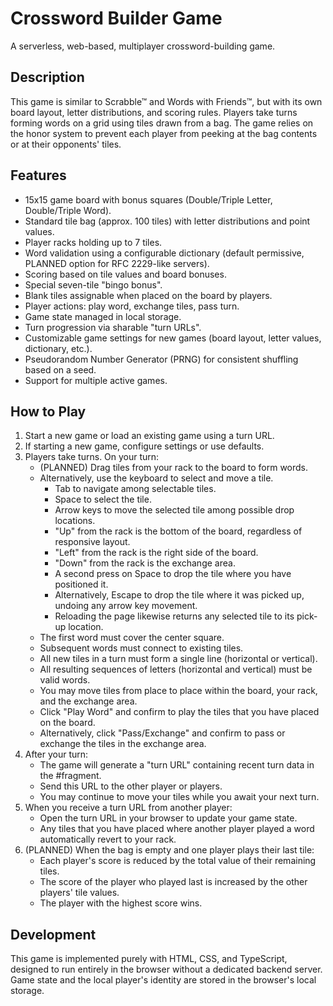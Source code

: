 # Crossword Builder Game

A serverless, web-based, multiplayer crossword-building game.

## Description

This game is similar to Scrabble™ and Words with Friends™, but with its own board layout, letter distributions, and scoring rules. Players take turns forming words on a grid using tiles drawn from a bag. The game relies on the honor system to prevent each player from peeking at the bag contents or at their opponents' tiles.

## Features

-   15x15 game board with bonus squares (Double/Triple Letter, Double/Triple Word).
-   Standard tile bag (approx. 100 tiles) with letter distributions and point values.
-   Player racks holding up to 7 tiles.
-   Word validation using a configurable dictionary (default permissive, PLANNED option for RFC 2229-like servers).
-   Scoring based on tile values and board bonuses.
-   Special seven-tile "bingo bonus".
-   Blank tiles assignable when placed on the board by players.
-   Player actions: play word, exchange tiles, pass turn.
-   Game state managed in local storage.
-   Turn progression via sharable "turn URLs".
-   Customizable game settings for new games (board layout, letter values, dictionary, etc.).
-   Pseudorandom Number Generator (PRNG) for consistent shuffling based on a seed.
-   Support for multiple active games.

## How to Play

1.  Start a new game or load an existing game using a turn URL.
2.  If starting a new game, configure settings or use defaults.
3.  Players take turns. On your turn:
    *   (PLANNED) Drag tiles from your rack to the board to form words.
    *   Alternatively, use the keyboard to select and move a tile.
        *   Tab to navigate among selectable tiles.
        *   Space to select the tile.
        *   Arrow keys to move the selected tile among possible drop locations.
        *   "Up" from the rack is the bottom of the board, regardless of responsive layout.
        *   "Left" from the rack is the right side of the board.
        *   "Down" from the rack is the exchange area.
        *   A second press on Space to drop the tile where you have positioned it.
        *   Alternatively, Escape to drop the tile where it was picked up, undoing any arrow key movement.
        *   Reloading the page likewise returns any selected tile to its pick-up location.
    *   The first word must cover the center square.
    *   Subsequent words must connect to existing tiles.
    *   All new tiles in a turn must form a single line (horizontal or vertical).
    *   All resulting sequences of letters (horizontal and vertical) must be valid words.
    *   You may move tiles from place to place within the board, your rack, and the exchange area.
    *   Click "Play Word" and confirm to play the tiles that you have placed on the board.
    *   Alternatively, click "Pass/Exchange" and confirm to pass or exchange the tiles in the exchange area.
4.  After your turn:
    *   The game will generate a "turn URL" containing recent turn data in the #fragment.
    *   Send this URL to the other player or players.
    *   You may continue to move your tiles while you await your next turn.
5.  When you receive a turn URL from another player:
    *   Open the turn URL in your browser to update your game state.
    *   Any tiles that you have placed where another player played a word automatically revert to your rack.
6.  (PLANNED) When the bag is empty and one player plays their last tile:
    *   Each player's score is reduced by the total value of their remaining tiles.
    *   The score of the player who played last is increased by the other players' tile values.
    *   The player with the highest score wins.

## Development

This game is implemented purely with HTML, CSS, and TypeScript, designed to run entirely in the browser without a dedicated backend server. Game state and the local player's identity are stored in the browser's local storage.
